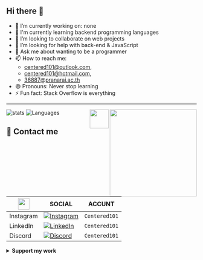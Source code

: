 
## Hi there 👋

<!-- **Centered101/Centered101** is a ✨ _special_ ✨ repository because its `README.md` (this file) appears on your GitHub profile.

Here are some ideas to get you started: -->

- 🔭 I’m currently working on: none
- 🌱 I'm currently learning backend programming languages
- 👯 I’m looking to collaborate on web projects
- 🤔 I’m looking for help with back-end & JavaScript
- 💬 Ask me about wanting to be a programmer
- 📫 How to reach me: 
	- centered101@outlook.com,
	- centered101@hotmail.com,
	- 36887@pranarai.ac.th
- 😄 Pronouns: Never stop learning
- ⚡ Fun fact: Stack Overflow is everything

<hr />

![stats](https://github-readme-stats.vercel.app/api?username=centered101&count_private=true&show_icons=true&hide_border=true&custom_title=📊&#8194;Centered101's&#8194;GitHub&#8194;stats&#8194;ครับน้อง&#8194;~~~&bg_color=00000000)
![Languages](https://github-readme-stats.vercel.app/api/top-langs/?username=centered101&layout=compact&langs_count=10&hide_border=true&custom_title=🌐&#8194;Languages&#8194;🥴&bg_color=00000000)
<img src="https://media.giphy.com/media/M9gbBd9nbDrOTu1Mqx/giphy.gif" align="right" draggable="false" oncontextmenu="return false;" width="230">
<img src="https://media.giphy.com/media/12oufCB0MyZ1Go/giphy.gif" align="right" draggable="false" oncontextmenu="return false;" width="50">

<!-- [![Anurag's GitHub stats](https://github-readme-stats.vercel.app/api?username=Centered101&theme=radical&count_private=true&show_icons=true&hide_border=true&custom_title=📊&#8194;Stats)](https://github.com/Centered101) -->
<!-- [![Top Langs](https://github-readme-stats.vercel.app/api/top-langs/?username=Centered101&langs_count=8&hide_border=true&custom_title=🌐&#8194;Languages&#8194;🥴&bg_color=00000000)](https://github.com/Centered101) -->

## 💬 Contact me

|<img src="https://media.giphy.com/media/WUlplcMpOCEmTGBtBW/giphy.gif" align="center" draggable="false" oncontextmenu="return false;" width="30">|SOCIAL                                                                                                                                   |ACCUNT       |
|------------------------------------------------------------------------------------------------------------------------------------------------|-----------------------------------------------------------------------------------------------------------------------------------------|-------------|
|Instagram                                                                                                                                       |[![Instagram](https://img.shields.io/badge/Instagram-%23E4405F.svg?logo=Instagram&logoColor=white)](https://instagram.com/centered101)   |`Centered101`|
|LinkedIn                                                                                                                                        |[![LinkedIn](https://img.shields.io/badge/LinkedIn-%230077B5.svg?logo=linkedin&logoColor=white)](https://www.linkedin.com/in/centered101)|`Centered101`|
|Discord                                                                                                                                        |[![Discord](https://img.shields.io/badge/Discord-%235865F2.svg?logo=discord&logoColor=white)](https://Discordapp.com/users/955850603962183690)|`Centered101`|

<details>
<summary>
<strong>Support my work</strong></summary>

[!["Buy Me A Coffee"](https://www.buymeacoffee.com/assets/img/custom_images/orange_img.png)](https://www.buymeacoffee.com/Centered101)
[![ko-fi](https://ko-fi.com/img/githubbutton_sm.svg)
](https://ko-fi.com/centered101)
</details>

<!-- Proudly created by (@centered101) -->
